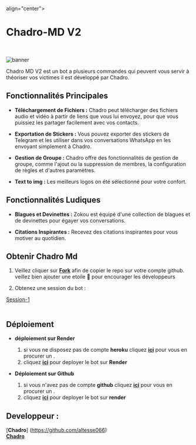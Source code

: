 align="center"><h1>Chadro-MD V2 </h1><br> </p>




![banner](https://telegra.ph/file/8c3bfe16e2510936e8420.jpg)

 Chadro MD V2 est un bot a plusieurs commandes qui peuvent vous servir à théoriser vos victimes il est développé par Chadro.

## Fonctionnalités Principales

- **Téléchargement de Fichiers :** Chadro peut télécharger des fichiers audio et vidéo à partir de liens que vous lui envoyez, pour que vous puissiez les partager facilement avec vos contacts.

- **Exportation de Stickers :** Vous pouvez exporter des stickers de Telegram et les utiliser dans vos conversations WhatsApp en les envoyant simplement à Chadro.

- **Gestion de Groupe :** Chadro offre des fonctionnalités de gestion de groupe, comme l'ajout ou la suppression de membres, la configuration de règles et d'autres paramètres.

- **Text to img :** Les meilleurs logos on été sélectionné pour votre confort.

## Fonctionnalités Ludiques

- **Blagues et Devinettes :** Zokou est équipé d'une collection de blagues et de devinettes pour égayer vos conversations.

- **Citations Inspirantes :** Recevez des citations inspirantes pour vous motiver au quotidien.


## Obtenir Chadro Md

1. Veillez cliquer sur **[Fork]()**
   afin de copier le repo sur votre compte github.  veillez bien ajouter une etoile 🌟 pour encourager les développeurs 

3. Obtenez une session du bot : <br>
  
[Session-1](https://zkscan.onrender.com)  <br>
<br>
  

## Déploiement
- **déploiement sur Render**
  1. si vous ne disposez pas de compte **heroku** cliquez [**ici**](https://www.google.com/search?q=Render+longin&ie=UTF-8&oe=UTF-8&hl=fr-us&client=safari) pour vous en procurer un .
  2.  cliquez [**ici**](https://dashboard.render.com/https://github.com/altesse066/Chadro-MD) pour deployer le bot sur **Render**

- **Déploiement sur Github**
  1. si vous n'avez pas de compte **github** cliquez [**ici**](http://github.com/topics/login) pour vous en procurer un .
  2.  cliquez [**ici**](https://app.koyeb.com/apps/deploy?type=git&repository=https://github.cohttps://github.com/altesse066/Chadro-MD-V2/edit/main/README.md2.0&branch=main&name=Chadro-md&env%5BNOM_OWNER%5D=FedoRA&env%5BPREFIXE%5D=~&env%5BMODE_PUBLIC%5D=non&env%5BLECTURE_AUTO_STATUS%5D=non&env%5BTELECHARGER_AUTO_STATUS%5D=oui&env%5BNOM_BOT%5D=Zokou+2.0&env%5BLIENS_MENU%5D=https://static.animecorner.me/2023/08/op2.jpg&env%5BNUMERO_OWNER%5D=22573777061&env%5BETAT%5D=1&env%5BDATABASE_URL%5D=postgres://zokou_user:b9o2NIT2r7YmvzQbH65e4Ub7ixY3T0jr@dpg-cma2fsfqd2ns73dscejg-a.oregon-postgres.render.com/zokou&env%5BWARN_COUNT%5D=3&env%5BSTARTING_BOT_MESSAGE%5D=oui&env%5BANTI_DELETE_MESSAGE%5D=oui
  ) pour deployer le bot sur **render**



## Developpeur :
 
  [**Chadro**]
  (https://github.com/altesse066)  <br>
  [**Chadro**](https://github.com/altesse066)
 
